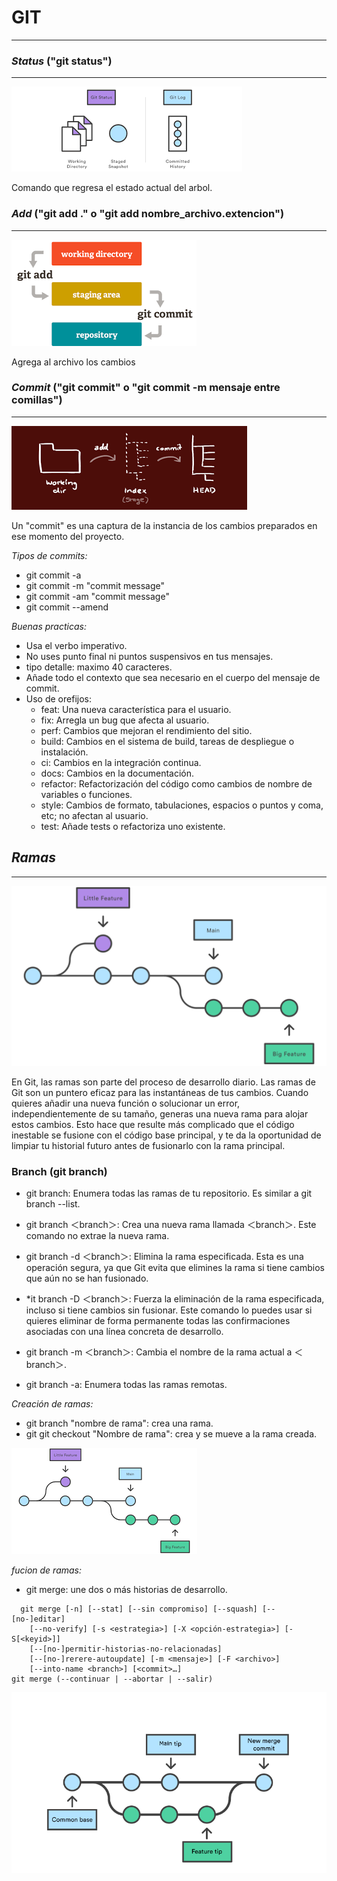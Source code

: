 # GIT
---
### *Status* ("git status")
---
![Status](/resource/Status.png)

Comando que regresa el estado actual del arbol.

### *Add* ("git add ." o "git add nombre_archivo.extencion")
---
![Add](/resource/Add.png)

Agrega al archivo los cambios 

### *Commit* ("git commit" o "git commit -m mensaje entre comillas")
---
![commit](/resource/commit.png)
  
  Un "commit" es una captura de la instancia  de los cambios preparados en ese momento del proyecto.

*Tipos de commits:*
- git commit -a
- git commit -m "commit message"
- git commit -am "commit message"
- git commit --amend

*Buenas practicas:*
- Usa el verbo imperativo.
- No uses punto final ni puntos suspensivos en tus mensajes.
- tipo detalle: maximo 40 caracteres.
- Añade todo el contexto que sea necesario en el cuerpo del mensaje de commit.
- Uso de orefijos:
  * feat: Una nueva característica para el usuario.
  * fix: Arregla un bug que afecta al usuario.
  * perf: Cambios que mejoran el rendimiento del sitio.
  * build: Cambios en el sistema de build, tareas de despliegue o instalación.
  * ci: Cambios en la integración continua.
  * docs: Cambios en la documentación.
  * refactor: Refactorización del código como cambios de nombre de variables o funciones.
  * style: Cambios de formato, tabulaciones, espacios o puntos y coma, etc; no afectan al usuario.
  * test: Añade tests o refactoriza uno existente.

## ***Ramas***
---
![ramas](/resource/ramas.svg)

 En Git, las ramas son parte del proceso de desarrollo diario. Las ramas de Git son un puntero eficaz para las instantáneas de tus cambios. Cuando quieres añadir una nueva función o solucionar un error, independientemente de su tamaño, generas una nueva rama para alojar estos cambios. Esto hace que resulte más complicado que el código inestable se fusione con el código base principal, y te da la oportunidad de limpiar tu historial futuro antes de fusionarlo con la rama principal.
### Branch (git branch)
* git branch:
Enumera todas las ramas de tu repositorio. Es similar a git branch --list.

* git branch ＜branch＞:
Crea una nueva rama llamada ＜branch＞. Este comando no extrae la nueva rama.

* git branch -d ＜branch＞:
Elimina la rama especificada. Esta es una operación segura, ya que Git evita que elimines la rama si tiene cambios que aún no se han fusionado.

* *it branch -D ＜branch＞:
Fuerza la eliminación de la rama especificada, incluso si tiene cambios sin fusionar. Este comando lo puedes usar si quieres eliminar de forma permanente todas las confirmaciones asociadas con una línea concreta de desarrollo.

* git branch -m ＜branch＞:
Cambia el nombre de la rama actual a ＜branch＞.

* git branch -a:
Enumera todas las ramas remotas.

*Creación de ramas:*
* git branch "nombre de rama": crea una rama.
* git git checkout "Nombre de rama": crea y se mueve a la rama creada.

![branch](/resource/branch.png)

*fucion de ramas:*
+ git merge: une dos o más historias de desarrollo.
```
  git merge [-n] [--stat] [--sin compromiso] [--squash] [--[no-]editar]
	[--no-verify] [-s <estrategia>] [-X <opción-estrategia>] [-S[<keyid>]]
	[--[no-]permitir-historias-no-relacionadas]
	[--[no-]rerere-autoupdate] [-m <mensaje>] [-F <archivo>]
	[--into-name <branch>] [<commit>…​]
git merge (--continuar | --abortar | --salir)
```
![merge](/resource/merge.png)